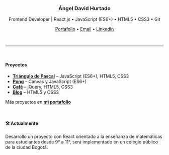 <br>

<h3 align="center">Ángel David Hurtado</h3>

<p align="center">
	Frontend Developer | React.js • JavaScript (ES6+) • HTML5 • CSS3 • Git
</p>

<p align="center">
	<a href="https://angeldavidhurtado.github.io/">Portafolio</a> •
	<a href="mailto:angeldavidhurtado.dev@gmail.com?subject=Revisamos tu GitHub - Hablemos&amp;body=Hola Ángel,%0D%0A%0D%0ASoy [tu nombre] de [nombre empresa opcional]. Hemos revisado tu GitHub y nos gustaría [asunto]">Email</a> •
	<a href="https://www.linkedin.com/in/angel-david-hurtado/">LinkedIn</a>
</p>

<br>

---

<br>

#### Proyectos
* [**Triángulo de Pascal**](https://angeldavidhurtado.github.io/pascals-triangle/) – JavaScript (ES6+), HTML5, CSS3
* [**Pong**](https://angeldavidhurtado.github.io/pong/) – Canvas y JavaScript (ES6+)
* [**Café**](https://angeldavidhurtado.github.io/cafe/) – jQuery, HTML5, CSS3
* [**Blog**](https://angeldavidhurtado.github.io/blog/) – HTML5 y CSS3

Más proyectos en <a href="https://angeldavidhurtado.github.io/">**mi portafolio**</a>

<br>

#### 🛠 Actualmente
Desarrollo un proyecto con React orientado a la enseñanza de matemáticas para estudiantes desde 9° a 11°, será implementado en un colegio público de la ciudad Bogotá.

<br>
